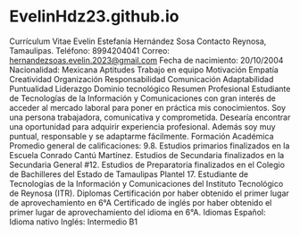 # EvelinHdz23.github.io
Currículum Vitae
Evelin Estefanía Hernández Sosa
Contacto
Reynosa, Tamaulipas.
Teléfono: 8994204041
Correo: hernandezsoas.evelin.2023@gmail.com
Fecha de nacimiento: 20/10/2004
Nacionalidad: Mexicana
Aptitudes
Trabajo en equipo
Motivación
Empatía
Creatividad
Organización
Responsabilidad
Comunicación
Adaptabilidad
Puntualidad
Liderazgo
Dominio tecnológico
Resumen Profesional
Estudiante de Tecnologías de la Información y Comunicaciones con gran interés de acceder al mercado laboral para poner en práctica mis conocimientos. Soy una persona trabajadora, comunicativa y comprometida. Desearía encontrar una oportunidad para adquirir experiencia profesional. Además soy muy puntual, responsable y se adaptarme fácilmente. 
Formación Académica
Promedio general de calificaciones: 9.8.
Estudios primarios finalizados en la Escuela Conrado Cantú Martínez.
Estudios de Secundaria finalizados en la Secundaria General #12.
Estudios de Preparatoria finalizados en el Colegio de Bachilleres del Estado de Tamaulipas Plantel 17.
Estudiante de Tecnologías de la Información y Comunicaciones del Instituto Tecnológico de Reynosa (ITR).
Diplomas
Certificación por haber obtenido el primer lugar de aprovechamiento en 6°A
Certificado de inglés por haber obtenido el primer lugar de aprovechamiento del idioma en 6°A.
Idiomas
Español: Idioma nativo
Inglés: Intermedio B1
